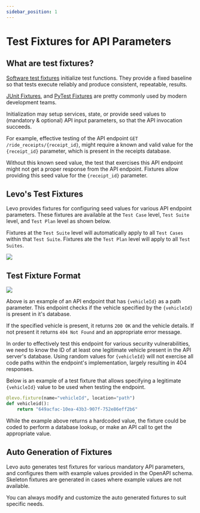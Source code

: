 ```yaml
---
sidebar_position: 1
---
```


# Test Fixtures for API Parameters

## What are test fixtures?

[Software test fixtures][fixtures] initialize test functions. They provide a fixed baseline so that tests execute reliably and produce consistent, repeatable, results.

[JUnit Fixtures][junit], and [PyTest Fixtures][pytest] are pretty commonly used by modern development teams.

Initialization may setup services, state, or provide seed values to (mandatory & optional) API input parameters, so that the API invocation succeeds.

For example, effective testing of the API endpoint `GET /ride_receipts/{receipt_id}`, might require a 
known and valid value for the `{receipt_id}` parameter, which is present in the receipts database.

Without this known seed value, the test that exercises this API endpoint might not get a proper response from the API endpoint. Fixtures allow providing this seed value for the `{receipt_id}` parameter.

## Levo's Test Fixtures
Levo provides fixtures for configuring seed values for various API endpoint parameters. These fixtures are available at the `Test Case` level, `Test Suite` level, and `Test Plan` level as shown below.

Fixtures at the `Test Suite` level will automatically apply to all `Test Cases` within that `Test Suite`. Fixtures ate the `Test Plan` level will apply to all `Test Suites`.

![](../../../../assets/fixtures.svg)

## Test Fixture Format

![](../../../../assets/get-vehicle-id-ep.png)

Above is an example of an API endpoint that has `{vehicleId}` as a path parameter. This endpoint checks if the vehicle specified by the `{vehicleId}` is present in it's database.

If the specified vehicle is present, it returns `200 OK` and the vehicle details. If not present it returns `404 Not Found` and an appropriate error message.

In order to effectively test this endpoint for various security vulnerabilities, we need to know the ID of at least one legitimate vehicle present in the API server's database. Using random values for `{vehicleId}` will not exercise all code paths within the endpoint's implementation, largely resulting in 404 responses.

Below is an example of a test fixture that allows specifying a legitimate `{vehicleId}` value to be used when testing the endpoint.

```python
@levo.fixture(name="vehicleId", location="path")
def vehicleid():
    return "649acfac-10ea-43b3-907f-752e86eff2b6"
```

While the example above returns a hardcoded value, the fixture could be coded to perform a database lookup, or make an API call to get the appropriate value.

## Auto Generation of Fixtures
Levo auto generates test fixtures for various mandatory API parameters, and configures them with example values provided in the OpenAPI schema. Skeleton fixtures are generated in cases where example values are not available.

You can always modify and customize the auto generated fixtures to suit specific needs.


[fixtures]: https://en.wikipedia.org/wiki/Test_fixture#Software
[junit]: https://github.com/junit-team/junit4/wiki/Test-fixtures
[pytest]: https://docs.pytest.org/en/6.2.x/fixture.html